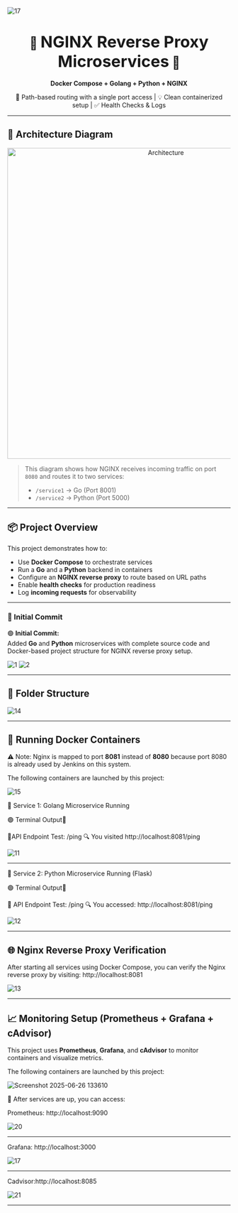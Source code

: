 ![17](https://github.com/user-attachments/assets/f6875b04-31d4-48d5-8358-67ea2349f932)
<h1 align="center">🚀 <strong style="font-size:36px;">NGINX Reverse Proxy Microservices</strong> 🐳</h1>
<p align="center"><strong>Docker Compose + Golang + Python + NGINX</strong></p>
<p align="center">🔁 Path-based routing with a single port access | 💡 Clean containerized setup | ✅ Health Checks & Logs</p>

---

## 📸 Architecture Diagram

<p align="center">
  <img src="https://raw.githubusercontent.com/yourusername/yourrepo/main/assets/architecture.png" alt="Architecture" width="700">
</p>

> This diagram shows how NGINX receives incoming traffic on port `8080` and routes it to two services:
> - `/service1` → Go (Port 8001)
> - `/service2` → Python (Port 5000)


---

## 📦 Project Overview

This project demonstrates how to:

- Use **Docker Compose** to orchestrate services
- Run a **Go** and a **Python** backend in containers
- Configure an **NGINX reverse proxy** to route based on URL paths
- Enable **health checks** for production readiness
- Log **incoming requests** for observability


---


### 📌 Initial Commit

🟢 **Initial Commit:**  
Added **Go** and **Python** microservices with complete source code and Docker-based project structure for NGINX reverse proxy setup.



  ![1](https://github.com/user-attachments/assets/e5899b91-022f-456f-9c7e-6c2e117a2b10)
  ![2](https://github.com/user-attachments/assets/0c211b39-b1f7-494d-baf7-ddf16b97b715)

---



## 📁 Folder Structure


![14](https://github.com/user-attachments/assets/57df81fc-76b2-4b7a-820e-12a89098392b)



---

## 🐳 Running Docker Containers

 ⚠️ Note: Nginx is mapped to port **8081** instead of **8080** because port 8080 is already used by Jenkins on this system.

The following containers are launched by this project:

![15](https://github.com/user-attachments/assets/ed23aa52-b6da-40c8-840d-69a54b8ac613)

📌 Service 1: Golang Microservice Running 

🟢 Terminal Output📌

📡API Endpoint Test: /ping
🔍 You visited http://localhost:8081/ping

![11](https://github.com/user-attachments/assets/37777336-b60a-47c6-a035-c779905997ba)

---


🐍 Service 2: Python Microservice Running (Flask)

🟢 Terminal Output📌

📡 API Endpoint Test: /ping
🔍 You accessed: http://localhost:8081/ping

![12](https://github.com/user-attachments/assets/1e2bd778-46f3-4377-8ea1-fd4b3fb86b5b)

---

## 🌐 Nginx Reverse Proxy Verification

After starting all services using Docker Compose, you can verify the Nginx reverse proxy by visiting:
http://localhost:8081

![13](https://github.com/user-attachments/assets/1e69ff26-31ec-4415-bd23-26a54f385c2e)


---


## 📈 Monitoring Setup (Prometheus + Grafana + cAdvisor)

This project uses **Prometheus**, **Grafana**, and **cAdvisor** to monitor containers and visualize metrics.

The following containers are launched by this project:

![Screenshot 2025-06-26 133610](https://github.com/user-attachments/assets/9028e608-a115-4d45-8f22-c07e91d75abf)


📍 After services are up, you can access:

Prometheus: http://localhost:9090

![20](https://github.com/user-attachments/assets/2e0da84c-f1ce-441b-bd86-29dd8e271627)

---

Grafana: http://localhost:3000


![17](https://github.com/user-attachments/assets/f6875b04-31d4-48d5-8358-67ea2349f932)

---


Cadvisor:http://localhost:8085

![21](https://github.com/user-attachments/assets/4b78964a-208c-413e-82ba-0cf6f50a514c)


---












